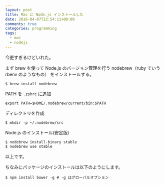 ```yaml
---
layout: post
title: Mac に Node.js インストールした
date: 2016-04-07T22:54:11+00:00
comments: true
categories: programming
tags:
  - mac
  - nodejs
---
```


今更すぎるけどいれた。

まず brew を使って Node.js のバージョン管理を行う nodebrew（ruby でいう rbenv のようなもの） をインストールする。

    $ brew install nodebrew

PATH を `.zshrc` に追加

    export PATH=$HOME/.nodebrew/current/bin:$PATH

ディレクトリを作成

    $ mkdir -p ~/.nodebrew/src

Node.js のインストール(安定版)

    $ nodebrew install-binary stable
    $ nodebrew use stable

以上です。

ちなみにパッケージのインストールは以下のようにします。

    $ npm install bower -g # -g はグローバルオプション
